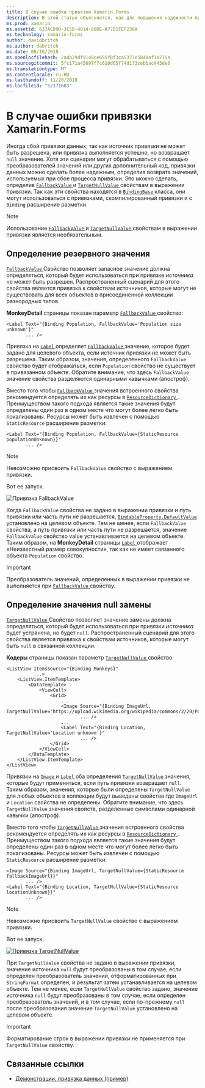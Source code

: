 ```yaml
---
title: В случае ошибки привязки Xamarin.Forms
description: В этой статье объясняется, как для повышения надежности привязок, определив возврата значений, которые будут использоваться, если привязка не выполняется.
ms.prod: xamarin
ms.assetid: 637ACD9D-3E5D-4014-86DE-A77D1FEF238A
ms.technology: xamarin-forms
author: davidbritch
ms.author: dabritch
ms.date: 08/16/2018
ms.openlocfilehash: 2a4b29df9148ce695f8f3ca5377e5848af1b775a
ms.sourcegitcommit: 5fc171a45697f7c610d65f74d1f3cebbac445de6
ms.translationtype: MT
ms.contentlocale: ru-RU
ms.lasthandoff: 11/20/2018
ms.locfileid: "52171603"
---
```

# <a name="xamarinforms-binding-fallbacks"></a>В случае ошибки привязки Xamarin.Forms

Иногда сбой привязки данных, так как источник привязки не может быть разрешена, или привязка выполняется успешно, но возвращает `null` значение. Хотя эти сценарии могут обрабатываться с помощью преобразователей значений или других дополнительный код, привязки данных можно сделать более надежным, определив возврата значений, используемых при сбое процесса привязки. Это можно сделать, определив [ `FallbackValue` ](xref:Xamarin.Forms.BindingBase.FallbackValue) и [ `TargetNullValue` ](xref:Xamarin.Forms.BindingBase.TargetNullValue) свойствам в выражении привязки. Так как эти свойства находятся в [ `BindingBase` ](xref:Xamarin.Forms.BindingBase) класса, они могут использоваться с привязками, скомпилированный привязки и с `Binding` расширение разметки.

> [!NOTE]
> Использование [ `FallbackValue` ](xref:Xamarin.Forms.BindingBase.FallbackValue) и [ `TargetNullValue` ](xref:Xamarin.Forms.BindingBase.TargetNullValue) свойствам в выражении привязки является необязательным.

## <a name="defining-a-fallback-value"></a>Определение резервного значения

[ `FallbackValue` ](xref:Xamarin.Forms.BindingBase.FallbackValue) Свойство позволяет запасное значение должна определяться, который будет использоваться при привязке *источника* не может быть разрешен. Распространенный сценарий для этого свойства является привязка к свойствам источников, которые могут не существовать для всех объектов в присоединенной коллекции разнородных типов.

**MonkeyDetail** страницы показан параметр [ `FallbackValue` ](xref:Xamarin.Forms.BindingBase.FallbackValue) свойство:

```xaml
<Label Text="{Binding Population, FallbackValue='Population size unknown'}"
       ... />   
```

Привязка на [ `Label` ](xref:Xamarin.Forms.Label) определяет [ `FallbackValue` ](xref:Xamarin.Forms.BindingBase.FallbackValue) значение, которое будет задано для целевого объекта, если источник привязки не может быть разрешена. Таким образом, значения, определенного `FallbackValue` свойство будет отображаться, если `Population` свойство не существует в привязанном объекте. Обратите внимание, что здесь `FallbackValue` значение свойства разделяются одинарными кавычками (апостроф).

Вместо того чтобы [ `FallbackValue` ](xref:Xamarin.Forms.BindingBase.FallbackValue) значения встроенного свойства рекомендуется определять их как ресурсы в [ `ResourceDictionary` ](xref:Xamarin.Forms.ResourceDictionary). Преимуществом такого подхода является такие значения будут определены один раз в одном месте что могут более легко быть локализованы. Ресурсы может быть извлечен с помощью `StaticResource` расширение разметки:

```xaml
<Label Text="{Binding Population, FallbackValue={StaticResource populationUnknown}}"
       ... />  
```

> [!NOTE]
> Невозможно присвоить `FallbackValue` свойство с выражением привязки.

Вот ее запуск.

![Привязка FallbackValue](binding-fallbacks-images/bindingunavailable-detail-cropped.png "FallbackValue привязки")

Когда `FallbackValue` свойства не задано в выражении привязки и путь привязки или часть пути не разрешается, [ `BindableProperty.DefaultValue` ](xref:Xamarin.Forms.BindableProperty.DefaultValue) установлено на целевом объекте. Тем не менее, если `FallbackValue` свойства, а путь привязки или часть пути не разрешается, значение `FallbackValue` свойство value устанавливается на целевом объекте. Таким образом, на **MonkeyDetail** страницы [ `Label` ](xref:Xamarin.Forms.Label) отображает «Неизвестный размер совокупности», так как не имеет связанного объекта `Population` свойство.

> [!IMPORTANT]
> Преобразователь значений, определенных в выражении привязки не выполняется при [ `FallbackValue` ](xref:Xamarin.Forms.BindingBase.FallbackValue) свойству.

## <a name="defining-a-null-replacement-value"></a>Определение значения null замены

[ `TargetNullValue` ](xref:Xamarin.Forms.BindingBase.TargetNullValue) Свойство позволяет значение замены должна определяться, который будет использоваться при привязки *источника* будет устранена, но будет `null`. Распространенный сценарий для этого свойства является привязка к свойствам источников, которые могут быть `null` в связанной коллекции.

**Кодеры** страницы показан параметр [ `TargetNullValue` ](xref:Xamarin.Forms.BindingBase.TargetNullValue) свойство:

```xaml
<ListView ItemsSource="{Binding Monkeys}"
          ...>
    <ListView.ItemTemplate>
        <DataTemplate>
            <ViewCell>
                <Grid>
                    ...
                    <Image Source="{Binding ImageUrl, TargetNullValue='https://upload.wikimedia.org/wikipedia/commons/2/20/Point_d_interrogation.jpg'}"
                           ... />
                    ...
                    <Label Text="{Binding Location, TargetNullValue='Location unknown'}"
                           ... />
                </Grid>
            </ViewCell>
        </DataTemplate>
    </ListView.ItemTemplate>
</ListView>
```

Привязки на [ `Image` ](xref:Xamarin.Forms.Image) и [ `Label` ](xref:Xamarin.Forms.Label) оба определения [ `TargetNullValue` ](xref:Xamarin.Forms.BindingBase.TargetNullValue) значения, которые будут применяться, если путь привязки возвращает `null`. Таким образом, значения, которые были определены `TargetNullValue` для любых объектов в коллекции будут выведены свойства где `ImageUrl` и `Location` свойства не определены. Обратите внимание, что здесь `TargetNullValue` значения свойств, разделенные символами одинарной кавычки (апостроф).

Вместо того чтобы [ `TargetNullValue` ](xref:Xamarin.Forms.BindingBase.TargetNullValue) значения встроенного свойства рекомендуется определять их как ресурсы в [ `ResourceDictionary` ](xref:Xamarin.Forms.ResourceDictionary). Преимуществом такого подхода является такие значения будут определены один раз в одном месте что могут более легко быть локализованы. Ресурсы может быть извлечен с помощью `StaticResource` расширение разметки:

```xaml
<Image Source="{Binding ImageUrl, TargetNullValue={StaticResource fallbackImageUrl}}"
       ... />
<Label Text="{Binding Location, TargetNullValue={StaticResource locationUnknown}}"
       ... />
```

> [!NOTE]
> Невозможно присвоить `TargetNullValue` свойство с выражением привязки.

Вот ее запуск.

[![Привязка TargetNullValue](binding-fallbacks-images/bindingunavailable-small.png "привязки TargetNullValue")](binding-fallbacks-images/bindingunavailable-large.png#lightbox "TargetNullValue привязки")

При `TargetNullValue` свойства не задано в выражении привязки, значение источника `null` будут преобразованы в том случае, если определен преобразователь значений, отформатированных при `StringFormat` определен, и результат затем устанавливается на целевом объекте. Тем не менее, если `TargetNullValue` свойство задано, значение источника `null` будут преобразованы в том случае, если определен преобразователь значений, и в том случае, если по-прежнему `null` после преобразования значение `TargetNullValue` установлено на целевом объекте.

> [!IMPORTANT]
> Форматирование строк в выражении привязки не применяется при `TargetNullValue` свойству.

## <a name="related-links"></a>Связанные ссылки

- [Демонстрации, привязка данных (пример)](https://developer.xamarin.com/samples/xamarin-forms/DataBindingDemos/)
